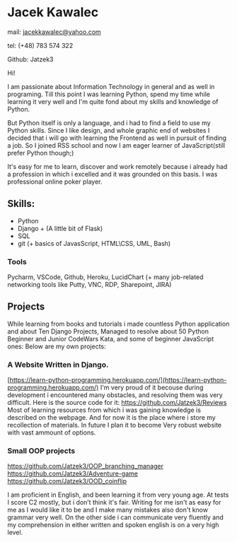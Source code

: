 # Jacek Kawalec
mail: jacekkawalec@yahoo.com

tel: (+48) 783 574 322

Github: Jatzek3

Hi!

I am passionate about Information Technology in general and as well in programing. Till this point I was learning Python, spend my time while learning it very well and I'm quite fond about my skills and knowledge of Python.

But Python itself is only a language, and i had to find a field to use my Python skills. Since I like design, and whole graphic end of websites I decided that i will go with learning the Frontend as well in pursuit of finding a job. So I joined RSS school and now I am eager learner of JavaScript(still prefer Python though;)

It's easy for me to learn, discover and work remotely because i already had a profession in which i excelled and it was grounded on this basis. I was professional online poker player.

## Skills:
 - Python
 - Django +  (A little bit of Flask)
 - SQL
 - git
 (+ basics of JavasScript, HTML\CSS, UML, Bash)
 
 ### Tools 
 Pycharm, VSCode, Github, Heroku, LucidChart
 (+ many job-related networking tools like Putty, VNC, RDP, Sharepoint, JIRA)

## Projects

While learning from books and tutorials i made countless Python application and about Ten Django Projects, Managed to resolve about 50 Python Beginner and Junior CodeWars Kata, and some of beginner JavaScript ones:
Below are my own projects:
### A Website Written in Django. 
[https://learn-python-programming.herokuapp.com/](https://learn-python-programming.herokuapp.com/)
I'm very proud of it becouse during development i encountered many obstacles, and resolving them was very difficult. Here is the source code for it:
https://github.com/Jatzek3/Reviews
Most of learning resources from which i was gaining knowledge is described on the webpage. And for now it is the place where i store my recollection of materials. In future I plan it to become Very robust website with vast ammount of options.

### Small OOP projects
https://github.com/Jatzek3/OOP_branching_manager
https://github.com/Jatzek3/Adventure-game
https://github.com/Jatzek3/OOD_coinflip

I am proficient in English, and been learning it from very young age. At tests I score C2 mostly, but i don’t think it's fair. Writing for me isn't as easy for me as I would like it to be and I make many mistakes also don't know grammar very well. On the other side i can communicate very fluently and my comprehension in either written and spoken english is on a very high level.

